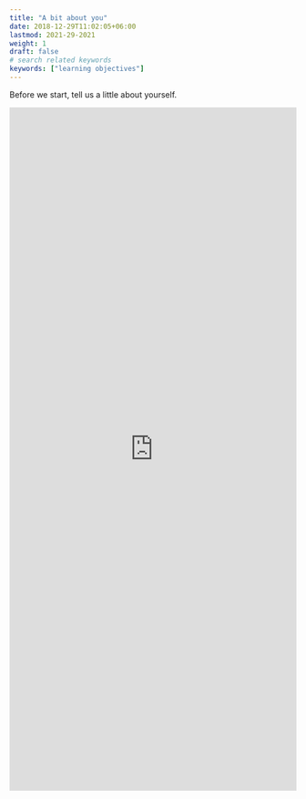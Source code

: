 ```yaml
---
title: "A bit about you"
date: 2018-12-29T11:02:05+06:00
lastmod: 2021-29-2021
weight: 1
draft: false
# search related keywords
keywords: ["learning objectives"]
---
```


Before we start, tell us a little about yourself.

<iframe width="100%" height= "1200" src= "https://forms.office.com/Pages/ResponsePage.aspx?id=FRGudvwe8kqlNuKyRDrxoF9eRsjmWVREro7PsHC7hkVURTBQU1hNOUVBWllHWlBBUTJDWDNRVU5VNC4u&embed=true" frameborder= "0" marginwidth= "0" marginheight= "0" style= "border: none; max-width:100%;" allowfullscreen webkitallowfullscreen mozallowfullscreen msallowfullscreen> </iframe>
